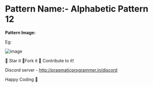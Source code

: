 # Pattern Name:- Alphabetic Pattern 12

**Pattern Image:**

Eg:

![image](/Patterns/Alphabetic_Patterns/img/alphabeticpattern12.PNG)

<!-- **Contributor:** [SHUBHAM SHARMA](https://github.com/Shubham270301) -->

:star2: Star it :fork_and_knife:Fork it :handshake: Contribute to it!

Discord server  - <http://pragmaticprogrammer.in/discord>

Happy Coding :purple_heart:
